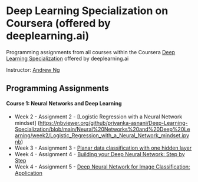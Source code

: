 # Deep Learning Specialization on Coursera (offered by deeplearning.ai)
 Programming assignments from all courses within the Coursera [Deep Learning Specialization](https://www.coursera.org/specializations/deep-learning) offered by deeplearning.ai
 
Instructor: [Andrew Ng](https://www.andrewng.org)


## Programming Assignments

#### Course 1: Neural Networks and Deep Learning

- Week 2 - Assignment 2 - [Logistic Regression with a Neural Network mindset] (https://nbviewer.org/github/priyanka-asnani/Deep-Learning-Specialization/blob/main/Neural%20Networks%20and%20Deep%20Learning/week2/Logistic_Regression_with_a_Neural_Network_mindset.ipynb)
- Week 3 - Assignment 3 - [Planar data classification with one hidden layer](https://nbviewer.org/github/priyanka-asnani/Deep-Learning-Specialization/blob/main/Neural%20Networks%20and%20Deep%20Learning/week3/Planar_data_classification_with_one_hidden_layer.ipynb)
- Week 4 - Assignment 4 - [Building your Deep Neural Network: Step by Step](https://nbviewer.org/github/priyanka-asnani/Deep-Learning-Specialization/blob/main/Neural%20Networks%20and%20Deep%20Learning/week4/Building_your_Deep_Neural_Network_Step_by_Step.ipynb)
- Week 4 - Assignment 5 - [Deep Neural Network for Image Classification: Application](https://nbviewer.org/github/priyanka-asnani/Deep-Learning-Specialization/blob/main/Neural%20Networks%20and%20Deep%20Learning/week4/Deep%20Neural%20Network%20-%20Application.ipynb)
 
 

